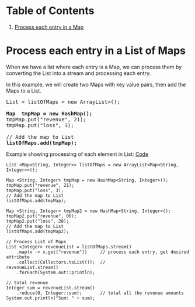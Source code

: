# Table of Contents
1. [Process each entry in a Map](#pem)


# Process each entry in a List of Maps <a name="pem"></a>

When we have a list where each entry is a Map, we can process them by converting the List into a stream and processing each entry.

In this example, we will create two Maps with key value pairs, then add the Maps to a List.

<pre>
List <Map<String, Integer>> listOfMaps = new ArrayList<Map<String, Integer>>();

<b>Map <String, Integer> tmpMap = new HashMap<String, Integer>();</b>
tmpMap.put("revenue", 21);
tmpMap.put("loss", 3);

// Add the map to List
<b>listOfMaps.add(tmpMap);</b>
</pre>

Example showing processing of each element in List: [Code](../JavaExamples/src/main/java/com/Scratch.java)

    List <Map<String, Integer>> listOfMaps = new ArrayList<Map<String, Integer>>();
    
    Map <String, Integer> tmpMap = new HashMap<String, Integer>();
    tmpMap.put("revenue", 21);
    tmpMap.put("loss", 3);
    // Add the map to List
    listOfMaps.add(tmpMap);
    
    Map <String, Integer> tmpMap2 = new HashMap<String, Integer>();
    tmpMap2.put("revenue", 00);
    tmpMap2.put("loss", 20);
    // Add the map to List
    listOfMaps.add(tmpMap2);
    
    // Process List of Maps
    List <Integer> revenueList = listOfMaps.stream()
        .map(x -> x.get("revenue"))     // process each entry, get desired attribute
        .collect(Collectors.toList());  //
    revenueList.stream()
        .forEach(System.out::println);
    
    // total revenue
    Integer sum = revenueList.stream()
        .reduce(0, Integer::sum);       // total all the revenue amounts
    System.out.println("Sum: " + sum);
